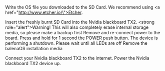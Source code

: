 Write the OS file you downloaded to the SD Card. We recommend using <a href=\"http://www.etcher.io/\">Etcher</a>.

Insert the freshly burnt SD Card into the Nvidia blackboard TX2.
<strong role=\"alert\">Warning!</strong> This will also completely erase internal storage media, so please make a backup first
Remove and re-connect power to the board.
Press and hold for 1 second the POWER push button.
The device is performing a shutdown. Please wait until all LEDs are off
Remove the balenaOS installation media

Connect your Nvidia blackboard TX2 to the internet. Power the Nvidia blackboard TX2 device up.